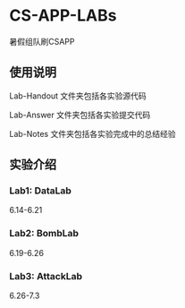 # CS-APP-LABs
暑假组队刷CSAPP



## 使用说明

Lab-Handout 文件夹包括各实验源代码

Lab-Answer 文件夹包括各实验提交代码

Lab-Notes 文件夹包括各实验完成中的总结经验



## 实验介绍

### Lab1: DataLab

6.14-6.21

### Lab2: BombLab

6.19-6.26

### Lab3: AttackLab

6.26-7.3